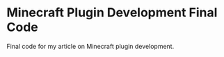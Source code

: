 # Minecraft Plugin Development Final Code
Final code for my article on Minecraft plugin development.

